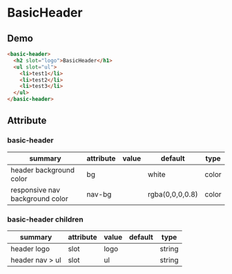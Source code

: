 # BasicHeader

## Demo

```html
<basic-header>
  <h2 slot="logo">BasicHeader</h1>
  <ul slot="ul">
    <li>test1</li>
    <li>test2</li>
    <li>test3</li>
  </ul>
</basic-header>
```

## Attribute

### basic-header

| summary                         | attribute | value | default         | type  |
| ------------------------------- | --------- | ----- | --------------- | ----- |
| header background color         | bg        |       | white           | color |
| responsive nav background color | nav-bg    |       | rgba(0,0,0,0.8) | color |

### basic-header children

| summary         | attribute | value | default | type   |
| --------------- | --------- | ----- | ------- | ------ |
| header logo     | slot      | logo  |         | string |
| header nav > ul | slot      | ul    |         | string |
